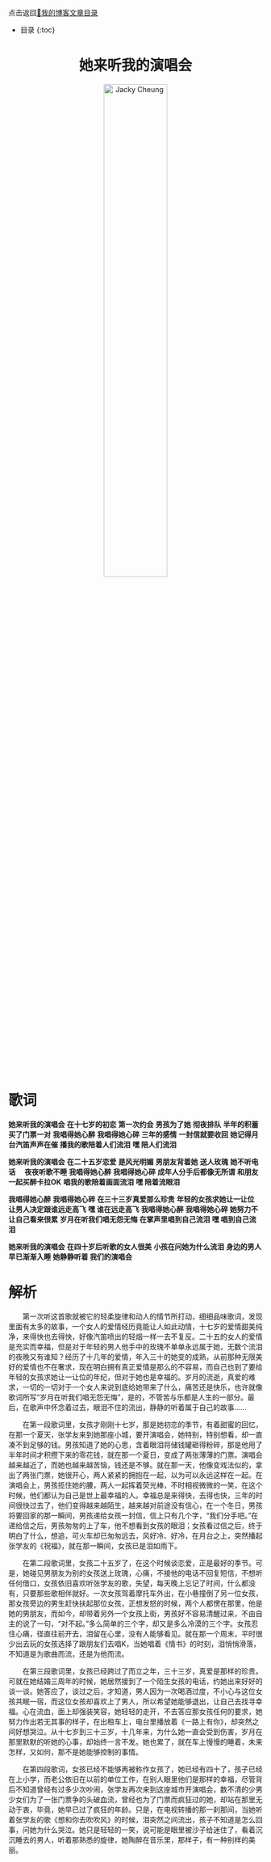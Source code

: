 点击返回[🔗我的博客文章目录](https://percheung.github.io/#/toc)
* 目录
{:toc}
<div style="text-align: center;">
  <h1>她来听我的演唱会</h1>
</div>

<div style="text-align: center;">
  <img src="https://percheung.github.io/blogImg/202401081026131.jpg" width="50%" alt="Jacky Cheung" />
</div>

# 歌词

**她来听我的演唱会**
**在十七岁的初恋**
**第一次约会**
**男孩为了她**
**彻夜排队**
**半年的积蓄**
**买了门票一对**
**我唱得她心醉**
**我唱得她心碎**
**三年的感情**
**一封信就要收回**
**她记得月台汽笛声声在催**
**播我的歌陪着人们流泪**
**嘿 陪人们流泪**

**她来听我的演唱会**
**在二十五岁恋爱**
**是风光明媚**
**男朋友背着她** 
**送人玫瑰**
**她不听电话**　
**夜夜听歌不睡**
**我唱得她心醉**
**我唱得她心碎**
**成年人分手后都像无所谓**
**和朋友一起买醉卡拉OK**
**唱我的歌陪着画面流泪**
**嘿 陪着流眼泪**

**我唱得她心醉**
**我唱得她心碎**
**在三十三岁真爱那么珍贵**
**年轻的女孩求她让一让位**
**让男人决定跟谁远走高飞**
**嘿 谁在远走高飞**
**我唱得她心醉**
**我唱得她心碎**
**她努力不让自己看来很累**
**岁月在听我们唱无怨无悔**
**在掌声里唱到自己流泪**
**嘿 唱到自己流泪**

**她来听我的演唱会**
**在四十岁后听歌的女人很美**
**小孩在问她为什么流泪**
**身边的男人**
**早已渐渐入睡**
**她静静听着 我们的演唱会**


# 解析

&emsp;&emsp;第一次听这首歌就被它的轻柔旋律和动人的情节所打动，细细品味歌词，发现里面有太多的故事，一个女人的爱情经历竟能让人如此动情，十七岁的爱情甜美纯净，来得快也去得快，好像汽笛喷出的轻烟一样一去不复反。二十五的女人的爱情是充实而幸福，但是对于年轻的男人他手中的玫瑰不单单永远属于她，无数个流泪的夜晚又有谁知？经历了十几年的爱情，年入三十的她变的成熟，从前那种无限美好的爱情也不在奢求，现在明白拥有真正爱情是那么的不容易，而自己也到了要给年轻的女孩求她让一让位的年纪，但对于她也是幸福的。岁月的流逝，真爱的难求，一切的一切对于一个女人来说到底给她带来了什么，痛苦还是快乐，也许就像歌词所写“岁月在听我们唱无怨无悔”，是的，不管苦与乐都是人生的一部分。最后，在歌声中怀念着过去，眼泪不住的流出，静静的听着属于自己的故事......

&emsp;&emsp;在第一段歌词里，女孩才刚刚十七岁，那是她初恋的季节，有着甜蜜的回忆，在那一个夏天，张学友来到她那座小城，要开演唱会，她特别，特别想看，却一直凑不到足够的钱。男孩知道了她的心思，含着眼泪将储钱罐砸得粉碎，那是他用了半年时间才积攒下来的零花钱，就在那一个夏日，变成了两张薄薄的门票。演唱会越来越近了，而她也越来越苦恼，钱还是不够。就在那一天，他像变戏法似的，拿出了两张门票，她很开心，两人紧紧的拥抱在一起，以为可以永远这样在一起。在演唱会上，男孩揽住她的腰，两人一起挥着荧光棒，不时相视微微的一笑，在这个时候，他们都认为自己是世上最幸福的人。幸福总是来得快，去得也快，三年的时间很快过去了，他们变得越来越陌生，越来越对前途没有信心，在一个冬日，男孩将要回家的那一瞬间，男孩递给女孩一封信，信上只有几个字，“我们分手吧。”在递给信之后，男孩匆匆的上了车，他不想看到女孩的眼泪；女孩看过信之后，终于明白了什么，想追，可火车却已匆匆远去，风好冷、好冷，在月台之上，突然播起张学友的《祝福》，就在那一瞬间，女孩已是泪如雨下。

&emsp;&emsp;在第二段歌词里，女孩二十五岁了，在这个时候谈恋爱，正是最好的季节。可是，她碰见男朋友为别的女孩送上玫瑰，心痛，不接他的电话不回复短信，不想听任何借口，女孩依旧喜欢听张学友的歌，失望，每天晚上忘记了时间，什么都没有，只要那些歌相伴就好。一次女孩驾着摩托车外出，在小巷撞倒了另一位女孩，那女孩旁边的男生赶快扶起那位女孩，正想发怒的时候，两个人都愣在那里，他是她的男朋友，而如今，却带着另外一个女孩上街，男孩好不容易清醒过来，不由自主的说了一句，“对不起。”多么简单的三个字，却又是多么冷漠的三个字。女孩忍住心痛，径直往前开去，泪留在心里，没有人能够看见。就在那一个周末，平时很少出去玩的女孩选择了跟朋友们去唱K，当她唱着《情书》的时刻，泪悄悄滑落，不知道是为歌曲而流，还是为他而流。

&emsp;&emsp;在第三段歌词里，女孩已经跨过了而立之年，三十三岁，真爱是那样的珍贵。可就在她结婚三周年的时候，她居然接到了一个陌生女孩的电话，约她出来好好的谈一谈。她答应了，谈过之后，才知道，男人因为一次喝酒过度，不小心与这位女孩共眠一宿，而这位女孩却喜欢上了男人，所以希望她能够退出，让自己去找寻幸福。心在流血，面上却强装笑容，她轻轻的走开，不去答应那女孩任何的要求，她努力作出若无其事的样子，在出租车上，电台里播放着《一路上有你》，却突然之间好想哭泣。从十七岁到三十三岁，十几年来，为什么她一直会受到伤害，岁月在那里默默的听她的心事，却始终一言不发。她也累了，就在车上慢慢的睡着，未来怎样，又如何，那不是她能够控制的事情。

&emsp;&emsp;在第四段歌词，女孩已经不能够再被称作女孩了，她已经有四十了，孩子已经在上小学，而老公依旧在以前的单位工作，在别人眼里他们是那样的幸福，尽管背后不知道曾经有过多少次吵闹，张学友再次来到这座城市开演唱会，数不清的少男少女们为了一张门票争的头破血流，曾经也为了门票而疯狂过的她，却站在那里无动于衷，毕竟，她早已过了疯狂的年龄。只是，在电视转播的那一刹那间，当她听着张学友的歌《想和你去吹吹风》的时候，泪突然之间流出，孩子不知道是怎么回事，问她为什么哭泣。她只是轻轻的一笑，说可能是眼里被沙子给迷住了，看着沉沉睡去的男人，听着那熟悉的旋律，她陶醉在音乐里，那样子，有一种别样的美丽。


